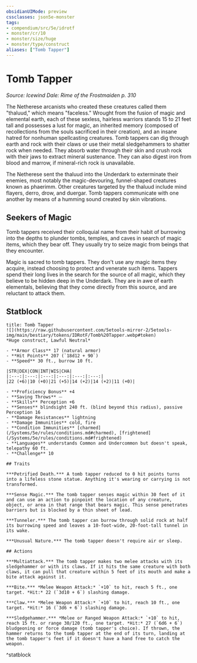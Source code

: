 ```yaml
---
obsidianUIMode: preview
cssclasses: json5e-monster
tags:
- compendium/src/5e/idrotf
- monster/cr/10
- monster/size/huge
- monster/type/construct
aliases: ["Tomb Tapper"]
---
```

# Tomb Tapper
*Source: Icewind Dale: Rime of the Frostmaiden p. 310*  

The Netherese arcanists who created these creatures called them "thaluud," which means "faceless." Wrought from the fusion of magic and elemental earth, each of these sexless, hairless warriors stands 15 to 21 feet tall and possesses a lust for magic, an inherited memory (composed of recollections from the souls sacrificed in their creation), and an insane hatred for nonhuman spellcasting creatures. Tomb tappers can dig through earth and rock with their claws or use their metal sledgehammers to shatter rock when needed. They absorb water through their skin and crush rock with their jaws to extract mineral sustenance. They can also digest iron from blood and marrow, if mineral-rich rock is unavailable.

The Netherese sent the thaluud into the Underdark to exterminate their enemies, most notably the magic-devouring, funnel-shaped creatures known as phaerimm. Other creatures targeted by the thaluud include mind flayers, derro, drow, and duergar. Tomb tappers communicate with one another by means of a humming sound created by skin vibrations.

## Seekers of Magic

Tomb tappers received their colloquial name from their habit of burrowing into the depths to plunder tombs, temples, and caves in search of magic items, which they bear off. They usually try to seize magic from beings that they encounter.

Magic is sacred to tomb tappers. They don't use any magic items they acquire, instead choosing to protect and venerate such items. Tappers spend their long lives in the search for the source of all magic, which they believe to be hidden deep in the Underdark. They are in awe of earth elementals, believing that they come directly from this source, and are reluctant to attack them.

## Statblock

```ad-statblock
title: Tomb Tapper
![](https://raw.githubusercontent.com/5etools-mirror-2/5etools-img/main/bestiary/tokens/IDRotF/Tomb%20Tapper.webp#token)
*Huge construct, Lawful Neutral*

- **Armor Class** 17 (natural armor)
- **Hit Points** 207 (`18d12 + 90`)
- **Speed** 30 ft., burrow 10 ft.

|STR|DEX|CON|INT|WIS|CHA|
|:---:|:---:|:---:|:---:|:---:|:---:|
|22 (+6)|10 (+0)|21 (+5)|14 (+2)|14 (+2)|11 (+0)|

- **Proficiency Bonus** +4
- **Saving Throws** ⏤
- **Skills** Perception +6
- **Senses** blindsight 240 ft. (blind beyond this radius), passive Perception 16
- **Damage Resistances** lightning
- **Damage Immunities** cold, fire
- **Condition Immunities** [charmed](/Systems/5e/rules/conditions.md#charmed), [frightened](/Systems/5e/rules/conditions.md#frightened)
- **Languages** understands Common and Undercommon but doesn't speak, telepathy 60 ft.
- **Challenge** 10

## Traits

***Petrified Death.*** A tomb tapper reduced to 0 hit points turns into a lifeless stone statue. Anything it's wearing or carrying is not transformed.

***Sense Magic.*** The tomb tapper senses magic within 30 feet of it and can use an action to pinpoint the location of any creature, object, or area in that range that bears magic. This sense penetrates barriers but is blocked by a thin sheet of lead.

***Tunneler.*** The tomb tapper can burrow through solid rock at half its burrowing speed and leaves a 10-foot-wide, 20-foot-tall tunnel in its wake.

***Unusual Nature.*** The tomb tapper doesn't require air or sleep.

## Actions

***Multiattack.*** The tomb tapper makes two melee attacks with its sledgehammer or with its claws. If it hits the same creature with both claws, it can pull that creature within 5 feet of its mouth and make a bite attack against it.

***Bite.*** *Melee Weapon Attack:* `+10` to hit, reach 5 ft., one target. *Hit:* 22 (`3d10 + 6`) slashing damage.

***Claw.*** *Melee Weapon Attack:* `+10` to hit, reach 10 ft., one target. *Hit:* 16 (`3d6 + 6`) slashing damage.

***Sledgehammer.*** *Melee or Ranged Weapon Attack:* `+10` to hit, reach 15 ft. or range 30/120 ft., one target. *Hit:* 27 (`6d6 + 6`) bludgeoning or force damage (tomb tapper's choice). If thrown, the hammer returns to the tomb tapper at the end of its turn, landing at the tomb tapper's feet if it doesn't have a hand free to catch the weapon.
```
^statblock